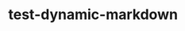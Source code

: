 # test-dynamic-markdown

<script>
    const urlParams = new URLSearchParams(window.location.search);
    const parameter = urlParams.get('_a');

    document.getElementById("parameter-display").innerHTML = "The parameter value is: " + parameter;
</script>

<div id="parameter-display"></div>

